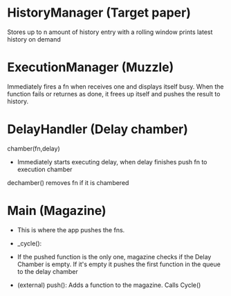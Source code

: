 # HistoryManager (Target paper) 
Stores up to n amount of history entry with a rolling window
prints latest history on demand


# ExecutionManager (Muzzle) 
Immediately fires a fn when receives one and displays itself busy.
When the function fails or returnes as done, it frees up itself and pushes the result to history.


# DelayHandler (Delay chamber)

chamber(fn,delay)
- Immediately starts executing delay, when delay finishes push fn to execution chamber

dechamber()
removes fn if it is chambered

# Main (Magazine)

- This is where the app pushes the fns.

* _cycle(): 
- If the pushed function is the only one, magazine checks if the Delay Chamber is empty. If it's empty it pushes the first function in the queue to the delay chamber


* (external) push():
Adds a function to the magazine.
Calls Cycle()



